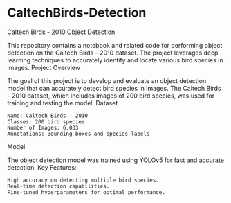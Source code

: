 # CaltechBirds-Detection
Caltech Birds - 2010 Object Detection

This repository contains a notebook and related code for performing object detection on the Caltech Birds - 2010 dataset. The project leverages deep learning techniques to accurately identify and locate various bird species in images.
Project Overview

The goal of this project is to develop and evaluate an object detection model that can accurately detect bird species in images. The Caltech Birds - 2010 dataset, which includes images of 200 bird species, was used for training and testing the model.
Dataset

    Name: Caltech Birds - 2010
    Classes: 200 bird species
    Number of Images: 6,033
    Annotations: Bounding boxes and species labels

Model

The object detection model was trained using YOLOv5 for fast and accurate detection.
Key Features:

    High accuracy on detecting multiple bird species.
    Real-time detection capabilities.
    Fine-tuned hyperparameters for optimal performance.
